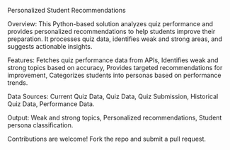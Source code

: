 Personalized Student Recommendations

Overview:
This Python-based solution analyzes quiz performance and provides personalized recommendations to help students improve their preparation. It processes quiz data, identifies weak and strong areas, and suggests actionable insights.

Features:
Fetches quiz performance data from APIs,
Identifies weak and strong topics based on accuracy,
Provides targeted recommendations for improvement,
Categorizes students into personas based on performance trends.

Data Sources:
Current Quiz Data,
Quiz Data,
Quiz Submission,
Historical Quiz Data,
Performance Data.

Output:
Weak and strong topics,
Personalized recommendations,
Student persona classification.

Contributions are welcome! Fork the repo and submit a pull request.
